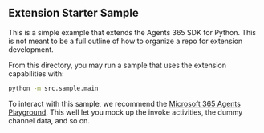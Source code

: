 ## Extension Starter Sample

This is a simple example that extends the Agents 365 SDK for Python. This is not meant to be a full outline of how to organize a repo for extension development.

From this directory, you may run a sample that uses the extension capabilities with:

```bash
python -m src.sample.main
```

To interact with this sample, we recommend the [Microsoft 365 Agents Playground](https://learn.microsoft.com/en-us/microsoft-365/agents-sdk/test-with-toolkit-project?tabs=windows). This well let you mock up the invoke activities, the dummy channel data, and so on.